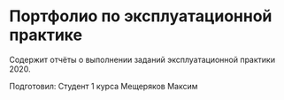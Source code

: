 # Портфолио по эксплуатационной практике

Содержит отчёты о выполнении заданий эксплуатационной практики 2020.

Подготовил: Студент 1 курса Мещеряков Максим
